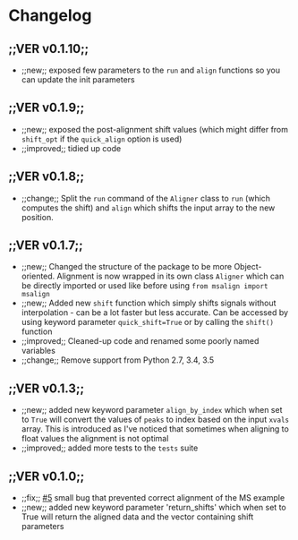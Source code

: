 # Changelog

## ;;VER v0.1.10;;

- ;;new;; exposed few parameters to the `run` and `align` functions so you can update the init parameters

## ;;VER v0.1.9;;

- ;;new;; exposed the post-alignment shift values (which might differ from `shift_opt` if the `quick_align` option is used)
- ;;improved;; tidied up code


## ;;VER v0.1.8;;

- ;;change;; Split the `run` command of the `Aligner` class to `run` (which computes the shift) and `align` which shifts
the input array to the new position.

## ;;VER v0.1.7;;

- ;;new;; Changed the structure of the package to be more Object-oriented. Alignment is now wrapped in its own class `Aligner` which can be directly
imported or used like before using `from msalign import msalign`
- ;;new;; Added new `shift` function which simply shifts signals without interpolation - can be a lot faster but less accurate. Can be accessed by using keyword parameter
`quick_shift=True` or by calling the `shift()` function
- ;;improved;; Cleaned-up code and renamed some poorly named variables
- ;;change;; Remove support from Python 2.7, 3.4, 3.5

## ;;VER v0.1.3;;

- ;;new;; added new keyword parameter `align_by_index` which when set to `True` will convert the values of `peaks` to index based on the input `xvals` array. This is introduced as I've noticed that sometimes when aligning to float values the alignment is not optimal
- ;;improved;; added more tests to the `tests` suite

## ;;VER v0.1.0;;

- ;;fix;; [#5](https://github.com/lukasz-migas/msalign/issues/5) small bug that prevented correct alignment of the MS example
- ;;new;; added new keyword parameter 'return_shifts' which when set to True will return the aligned data and the vector containing shift parameters
